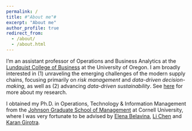 ```yaml
---
permalink: /
title: #"About me"#
excerpt: "About me"
author_profile: true
redirect_from: 
  - /about/
  - /about.html
---
```


I’m an assistant professor of Operations and Business Analytics at the [Lundquist College of Business](https://business.uoregon.edu) at the University of Oregon. I am broadly interested in (1) unraveling the emerging challenges of the modern supply chains, focusing primarily on *risk management* and *data-driven decision-making*, as well as (2) advancing *data-driven sustainability*. See [here](/publications) for more about my research.

I obtained my Ph.D. in Operations, Technology & Information Management from the [Johnson Graduate School of Management](https://www.johnson.cornell.edu) at Cornell University, where I was very fortunate to be advised by [Elena Belavina](https://sha.cornell.edu/faculty-research/faculty/eb733/), [Li Chen](https://www.johnson.cornell.edu/faculty-research/faculty/lc785/) and [Karan Girotra](https://www.johnson.cornell.edu/faculty-research/faculty/kg488/).